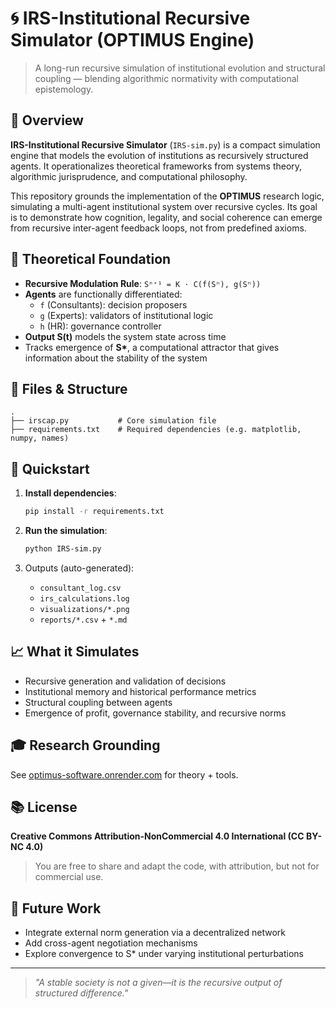 # 🌀 IRS-Institutional Recursive Simulator (OPTIMUS Engine)

> A long-run recursive simulation of institutional evolution and structural coupling — blending algorithmic normativity with computational epistemology.

## 📘 Overview

**IRS-Institutional Recursive Simulator** (`IRS-sim.py`) is a compact simulation engine that models the evolution of institutions as recursively structured agents. It operationalizes theoretical frameworks from systems theory, algorithmic jurisprudence, and computational philosophy.

This repository grounds the implementation of the **OPTIMUS** research logic, simulating a multi-agent institutional system over recursive cycles. Its goal is to demonstrate how cognition, legality, and social coherence can emerge from recursive inter-agent feedback loops, not from predefined axioms.

## 🧠 Theoretical Foundation
- **Recursive Modulation Rule**: `Sⁿ⁺¹ = K ⋅ C(f(Sⁿ), g(Sⁿ))`
- **Agents** are functionally differentiated:
  - `f` (Consultants): decision proposers
  - `g` (Experts): validators of institutional logic
  - `h` (HR): governance controller
- **Output S(t)** models the system state across time
- Tracks emergence of **S\***, a computational attractor that gives information about the stability of the system

## 🔧 Files & Structure
```
.
├── irscap.py           # Core simulation file
├── requirements.txt    # Required dependencies (e.g. matplotlib, numpy, names)
```

## 🚀 Quickstart
1. **Install dependencies**:
   ```bash
   pip install -r requirements.txt
   ```

2. **Run the simulation**:
   ```bash
   python IRS-sim.py
   ```

3. Outputs (auto-generated):
   - `consultant_log.csv`
   - `irs_calculations.log`
   - `visualizations/*.png`
   - `reports/*.csv` + `*.md`

## 📈 What it Simulates
- Recursive generation and validation of decisions
- Institutional memory and historical performance metrics
- Structural coupling between agents
- Emergence of profit, governance stability, and recursive norms

## 🎓 Research Grounding

See [optimus-software.onrender.com](https://optimus-software.onrender.com) for theory + tools.

## 📚 License
**Creative Commons Attribution-NonCommercial 4.0 International (CC BY-NC 4.0)**

> You are free to share and adapt the code, with attribution, but not for commercial use.

## 🚜 Future Work
- Integrate external norm generation via a decentralized network
- Add cross-agent negotiation mechanisms
- Explore convergence to S\* under varying institutional perturbations

---

> _"A stable society is not a given—it is the recursive output of structured difference."_

